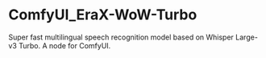# ComfyUI_EraX-WoW-Turbo
Super fast multilingual speech recognition model based on Whisper Large-v3 Turbo. A node for ComfyUI.

